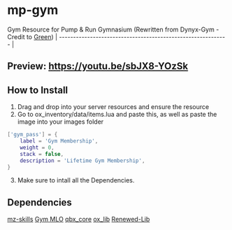 # mp-gym
Gym Resource for Pump &amp; Run Gymnasium (Rewritten from Dynyx-Gym - Credit to [Green](https://github.com/GreenSlayer/dynyx-gym))
| ------------------------------------------------------------ |

## Preview: https://youtu.be/sbJX8-YOzSk

## How to Install
1. Drag and drop into your server resources and ensure the resource
2. Go to ox_inventory/data/items.lua and paste this, as well as paste the image into your images folder
```lua
['gym_pass'] = {
    label = 'Gym Membership',
    weight = 0,
    stack = false,
    description = 'Lifetime Gym Membership',
}
```
3. Make sure to intall all the Dependencies.


## Dependencies
[mz-skills](https://github.com/GreenSlayer/mz-skills)
[Gym MLO](https://www.gta5-mods.com/maps/mlo-pump-run-gym-add-on-sp-fivem-ragemp)
[qbx_core](https://github.com/Qbox-Project/qbx_core)
[ox_lib](https://github.com/overextended/ox_lib)
[Renewed-Lib](https://github.com/Renewed-Scripts/Renewed-Lib)